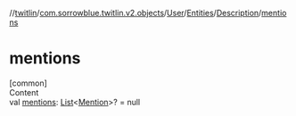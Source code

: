 //[twitlin](../../../../index.md)/[com.sorrowblue.twitlin.v2.objects](../../../index.md)/[User](../../index.md)/[Entities](../index.md)/[Description](index.md)/[mentions](mentions.md)



# mentions  
[common]  
Content  
val [mentions](mentions.md): [List](https://kotlinlang.org/api/latest/jvm/stdlib/kotlin.collections/-list/index.html)<[Mention](../../../-mention/index.md)>? = null  



